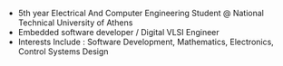 - 5th year Electrical And Computer Engineering Student @ National Technical University of Athens
- Embedded software developer / Digital VLSI Engineer
- Interests Include : Software Development, Mathematics, Electronics, Control Systems Design

<!---
PanagiotisPrountzosCS/PanagiotisPrountzosCS is a ✨ special ✨ repository because its `README.md` (this file) appears on your GitHub profile.
You can click the Preview link to take a look at your changes.
--->
